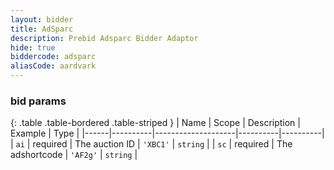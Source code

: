 ```yaml
---
layout: bidder
title: AdSparc
description: Prebid Adsparc Bidder Adaptor
hide: true
biddercode: adsparc
aliasCode: aardvark
---
```


### bid params

{: .table .table-bordered .table-striped }
| Name | Scope    | Description        | Example  | Type     |
|------|----------|--------------------|----------|----------|
| `ai` | required | The auction ID     | `'XBC1'` | `string` |
| `sc` | required | The adshortcode    | `'AF2g'` | `string` |
